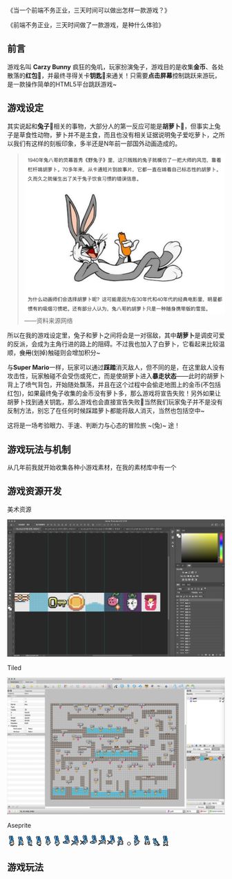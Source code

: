 《当一个前端不务正业，三天时间可以做出怎样一款游戏？》

《前端不务正业，三天时间做了一款游戏，是种什么体验》

## 前言

游戏名叫 **Carzy Bunny** 疯狂的兔叽，玩家扮演兔子，游戏目的是收集**金币**、各处散落的**红包**🧧，并最终寻得关卡**钥匙**🔑来通关！只需要**点击屏幕**控制跳跃来游玩，是一款操作简单的HTML5平台跳跃游戏~

## 游戏设定

其实说起和**兔子**🐰相关的事物，大部分人的第一反应可能是**胡萝卜**🥕，但事实上兔子是草食性动物，萝卜并不是主食，而且也没有相关证据说明兔子爱吃萝卜，之所以我们有这样的刻板印象，多半还是N年前一部国外动画造成的。

> ![](../images/2023-1-14-1673678410877.png)
> ——资料来源网络

所以在我的游戏设定里，兔子和萝卜之间将会是一对宿敌，其中**胡萝卜**是调皮可爱的反派，会成为主角行进的路上的阻碍。不过我也加入了白萝卜，它看起来比较温顺，~~食用~~(划掉)触碰则会增加积分~

与**Super Mario**一样，玩家可以通过**踩踏**消灭敌人，但不同的是，在这里敌人没有攻击性，玩家触碰不会受伤或死亡，而是使胡萝卜进入**暴走状态**——此时的胡萝卜背上了喷气背包，开始随处飘荡，并且在这个过程中会偷走地图上的金币(不包括红包)，如果最终兔子收集的金币没有萝卜多，那么游戏将宣告失败！另外如果让胡萝卜找到通关钥匙，那么游戏也会直接宣告失败🤣当然我们玩家兔子并不是没有反制方法，别忘了在任何时候踩踏萝卜都能将敌人消灭，当然也包括空中~

这将是一场考验眼力、手速、判断力与心态的冒险旅 ~(兔)~ 途！

## 游戏玩法与机制

从几年前我就开始收集各种小游戏素材，在我的素材库中有一个

## 游戏资源开发



美术资源

![](../images/2023-1-14-1673676470403.png)

Tiled

![](../images/2023-1-14-1673676694109.png)

Aseprite

![](../images/2023-1-14-1673679105412.png)

## 游戏玩法